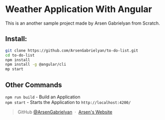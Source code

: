 # Weather Application With Angular

This is an another sample project made by Arsen Gabrielyan from Scratch.

## Install:
```bash
git clone https://github.com/ArsenGabrielyan/to-do-list.git
cd to-do-list
npm install
npm install -g @angular/cli
mp start
```

## Other Commands
`npm run build` - Build an Application <br>
`npm start` - Starts the Application to `http://localhost:4200/`

> GitHub [@ArsenGabrielyan](https://github.com/ArsenGabrielyan) &nbsp;&middot;&nbsp;
> [Arsen's Website](https://arsen-g.web.app)